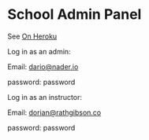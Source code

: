 # School Admin Panel

See [On Heroku](https://sat-panel.herokuapp.com/)

Log in as an admin:

Email: dario@nader.io

password: password


Log in as an instructor: 

Email: dorian@rathgibson.co

password: password

